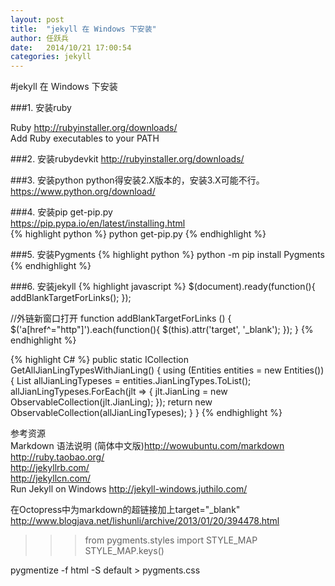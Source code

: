 ```yaml
---
layout: post
title:  "jekyll 在 Windows 下安装"
author:	任跃兵
date:   2014/10/21 17:00:54 
categories: jekyll
---
```

#jekyll 在 Windows 下安装

###1. 安装ruby

  Ruby <http://rubyinstaller.org/downloads/>  
 Add Ruby executables to your PATH


###2. 安装rubydevkit
http://rubyinstaller.org/downloads/

###3. 安装python
python得安装2.X版本的，安装3.X可能不行。  
https://www.python.org/download/

###4. 安装pip
get-pip.py  
https://pip.pypa.io/en/latest/installing.html  
{% highlight python %}
python get-pip.py
{% endhighlight %}

###5. 安装Pygments
{% highlight python %}
python -m pip install Pygments
{% endhighlight %}

###6. 安装jekyll
{% highlight javascript %}
$(document).ready(function(){
	addBlankTargetForLinks();
});

//外链新窗口打开
function addBlankTargetForLinks () {
  $('a[href^="http"]').each(function(){
		$(this).attr('target', '_blank');
	});
}
{% endhighlight %}

{% highlight C# %}
        public static ICollection<JianLingTypes> GetAllJianLingTypesWithJianLing()
        {
            using (Entities entities = new Entities())
            {
                List<JianLingTypes> allJianLingTypeses = entities.JianLingTypes.ToList();
                allJianLingTypeses.ForEach(jlt =>
                {
                    jlt.JianLing = new ObservableCollection<JianLing>(jlt.JianLing);
                });
                return new ObservableCollection<JianLingTypes>(allJianLingTypeses);
            }
        }
{% endhighlight %}

参考资源  
Markdown 语法说明 (简体中文版)<http://wowubuntu.com/markdown>  
<http://ruby.taobao.org/>  
<http://jekyllrb.com/>  
<http://jekyllcn.com/>  
Run Jekyll on Windows <http://jekyll-windows.juthilo.com/>

在Octopress中为markdown的超链接加上target="_blank" <http://www.blogjava.net/lishunli/archive/2013/01/20/394478.html>


>>> from pygments.styles import STYLE_MAP
>>> STYLE_MAP.keys()

pygmentize -f html -S default > pygments.css